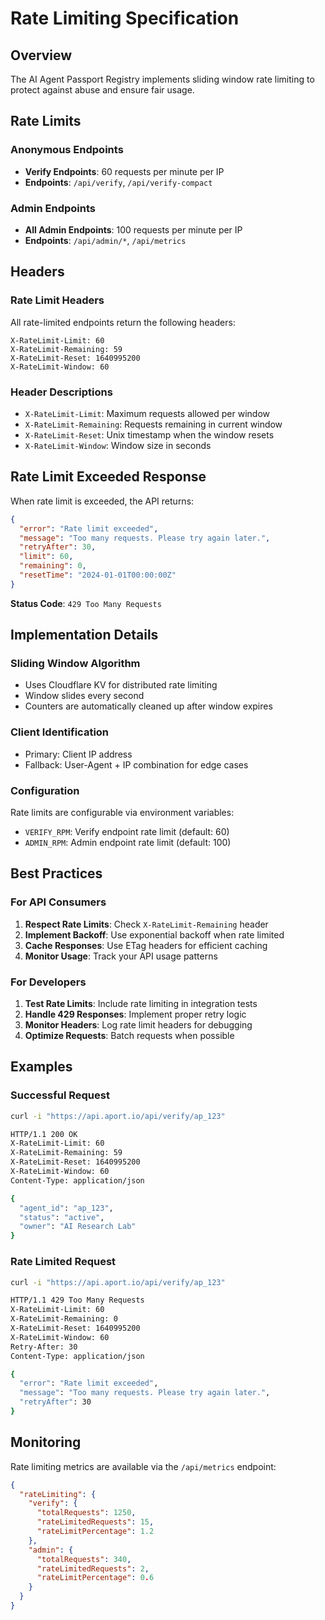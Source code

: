 # Rate Limiting Specification

## Overview

The AI Agent Passport Registry implements sliding window rate limiting to protect against abuse and ensure fair usage.

## Rate Limits

### Anonymous Endpoints
- **Verify Endpoints**: 60 requests per minute per IP
- **Endpoints**: `/api/verify`, `/api/verify-compact`

### Admin Endpoints
- **All Admin Endpoints**: 100 requests per minute per IP
- **Endpoints**: `/api/admin/*`, `/api/metrics`

## Headers

### Rate Limit Headers
All rate-limited endpoints return the following headers:

```
X-RateLimit-Limit: 60
X-RateLimit-Remaining: 59
X-RateLimit-Reset: 1640995200
X-RateLimit-Window: 60
```

### Header Descriptions
- `X-RateLimit-Limit`: Maximum requests allowed per window
- `X-RateLimit-Remaining`: Requests remaining in current window
- `X-RateLimit-Reset`: Unix timestamp when the window resets
- `X-RateLimit-Window`: Window size in seconds

## Rate Limit Exceeded Response

When rate limit is exceeded, the API returns:

```json
{
  "error": "Rate limit exceeded",
  "message": "Too many requests. Please try again later.",
  "retryAfter": 30,
  "limit": 60,
  "remaining": 0,
  "resetTime": "2024-01-01T00:00:00Z"
}
```

**Status Code**: `429 Too Many Requests`

## Implementation Details

### Sliding Window Algorithm
- Uses Cloudflare KV for distributed rate limiting
- Window slides every second
- Counters are automatically cleaned up after window expires

### Client Identification
- Primary: Client IP address
- Fallback: User-Agent + IP combination for edge cases

### Configuration
Rate limits are configurable via environment variables:
- `VERIFY_RPM`: Verify endpoint rate limit (default: 60)
- `ADMIN_RPM`: Admin endpoint rate limit (default: 100)

## Best Practices

### For API Consumers
1. **Respect Rate Limits**: Check `X-RateLimit-Remaining` header
2. **Implement Backoff**: Use exponential backoff when rate limited
3. **Cache Responses**: Use ETag headers for efficient caching
4. **Monitor Usage**: Track your API usage patterns

### For Developers
1. **Test Rate Limits**: Include rate limiting in integration tests
2. **Handle 429 Responses**: Implement proper retry logic
3. **Monitor Headers**: Log rate limit headers for debugging
4. **Optimize Requests**: Batch requests when possible

## Examples

### Successful Request
```bash
curl -i "https://api.aport.io/api/verify/ap_123"

HTTP/1.1 200 OK
X-RateLimit-Limit: 60
X-RateLimit-Remaining: 59
X-RateLimit-Reset: 1640995200
X-RateLimit-Window: 60
Content-Type: application/json

{
  "agent_id": "ap_123",
  "status": "active",
  "owner": "AI Research Lab"
}
```

### Rate Limited Request
```bash
curl -i "https://api.aport.io/api/verify/ap_123"

HTTP/1.1 429 Too Many Requests
X-RateLimit-Limit: 60
X-RateLimit-Remaining: 0
X-RateLimit-Reset: 1640995200
X-RateLimit-Window: 60
Retry-After: 30
Content-Type: application/json

{
  "error": "Rate limit exceeded",
  "message": "Too many requests. Please try again later.",
  "retryAfter": 30
}
```

## Monitoring

Rate limiting metrics are available via the `/api/metrics` endpoint:

```json
{
  "rateLimiting": {
    "verify": {
      "totalRequests": 1250,
      "rateLimitedRequests": 15,
      "rateLimitPercentage": 1.2
    },
    "admin": {
      "totalRequests": 340,
      "rateLimitedRequests": 2,
      "rateLimitPercentage": 0.6
    }
  }
}
```
